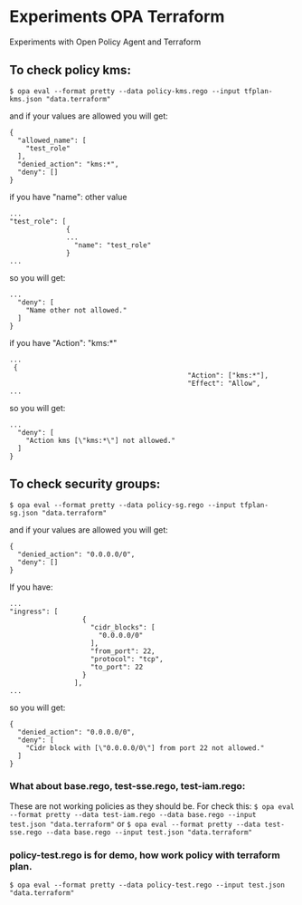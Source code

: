 # Experiments OPA Terraform
Experiments with Open Policy Agent and Terraform 

## To check policy kms:
`$ opa eval --format pretty --data policy-kms.rego --input tfplan-kms.json "data.terraform"`

and if your values are allowed you will get:

```
{
  "allowed_name": [
    "test_role"
  ],
  "denied_action": "kms:*",
  "deny": []
}
```
if you have "name": other value
```
...
"test_role": [
              {
              ...
                "name": "test_role" 
              }
...              
```
so you will get:
```
...
  "deny": [
    "Name other not allowed."
  ]
}
```

if you have "Action": "kms:*"
```
...
 {
                                            "Action": ["kms:*"],      
                                            "Effect": "Allow",   
...
```
so you will get:
```
...
  "deny": [
    "Action kms [\"kms:*\"] not allowed."
  ]
}
```
## To check security groups:
`$ opa eval --format pretty --data policy-sg.rego --input tfplan-sg.json "data.terraform"`

and if your values are allowed you will get:
```
{
  "denied_action": "0.0.0.0/0",
  "deny": []
}
```
If you have:
```
...
"ingress": [
                  {
                    "cidr_blocks": [
                      "0.0.0.0/0"
                    ],
                    "from_port": 22,
                    "protocol": "tcp",
                    "to_port": 22
                  }
                ],
...                
```       
so you will get:
```
{
  "denied_action": "0.0.0.0/0",
  "deny": [
    "Cidr block with [\"0.0.0.0/0\"] from port 22 not allowed."
  ]
}
```
### What about base.rego, test-sse.rego, test-iam.rego:
These are not working policies as they should be.
For check this:
`$ opa eval --format pretty --data test-iam.rego --data base.rego --input test.json "data.terraform"`
or
`$ opa eval --format pretty --data test-sse.rego --data base.rego --input test.json "data.terraform"`

### policy-test.rego is for demo, how work policy with terraform plan.
`$ opa eval --format pretty --data policy-test.rego --input test.json "data.terraform"`
